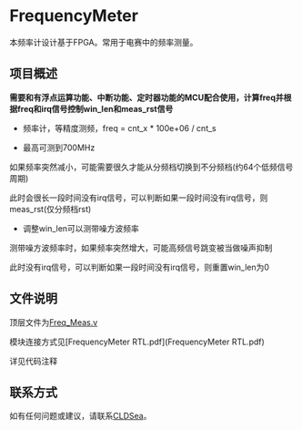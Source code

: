 # FrequencyMeter
本频率计设计基于FPGA。常用于电赛中的频率测量。

## 项目概述

**需要和有浮点运算功能、中断功能、定时器功能的MCU配合使用，计算freq并根据freq和irq信号控制win_len和meas_rst信号**

- 频率计，等精度测频，freq = cnt_x * 100e+06 / cnt_s

- 最高可测到700MHz

如果频率突然减小，可能需要很久才能从分频档切换到不分频档(约64个低频信号周期)

此时会很长一段时间没有irq信号，可以判断如果一段时间没有irq信号，则meas_rst(仅分频档rst)

- 调整win_len可以测带噪方波频率

测带噪方波频率时，如果频率突然增大，可能高频信号跳变被当做噪声抑制

此时没有irq信号，可以判断如果一段时间没有irq信号，则重置win_len为0

## 文件说明

顶层文件为[Freq_Meas.v](FrequencyMeter/Freq_Meas.v)

模块连接方式见[FrequencyMeter RTL.pdf](FrequencyMeter RTL.pdf)

详见代码注释

## 联系方式

如有任何问题或建议，请联系[CLDSea](2530626334@qq.com)。
